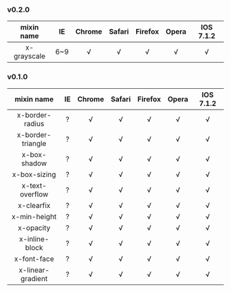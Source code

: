 ### v0.2.0

| mixin name | IE | Chrome | Safari | Firefox | Opera | IOS 7.1.2
|:----:|:----:|:----:|:----:|:----:|:----:|:----:|
|x-grayscale | 6~9 | √ | √ | √ | √ | √ |


### v0.1.0

| mixin name | IE | Chrome | Safari | Firefox | Opera | IOS 7.1.2
|:----:|:----:|:----:|:----:|:----:|:----:|:----:|
|x-border-radius | ? | √ | √ | √ | √ | √ |
|x-border-triangle | ? | √ | √ | √ | √ | √ |
|x-box-shadow | ? | √ | √ | √ | √ | √ |
|x-box-sizing | ? | √ | √ | √ | √ | √ |
|x-text-overflow | ? | √ | √ | √ | √ | √ |
|x-clearfix | ? | √ | √ | √ | √ | √ |
|x-min-height | ? | √ | √ | √ | √ | √ |
|x-opacity | ? | √ | √ | √ | √ | √ |
|x-inline-block | ? | √ | √ | √ | √ | √ |
|x-font-face | ? | √ | √ | √ | √ | √ |
|x-linear-gradient | ? | √ | √ | √ | √ | √ |


